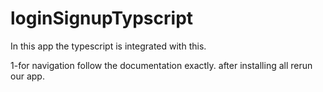 # loginSignupTypscript

In this app the typescript is integrated with this.

1-for navigation follow the documentation exactly. after installing all rerun our app.

